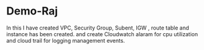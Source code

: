 # Demo-Raj
In this I  have created VPC, Security Group, Subent, IGW , route table and instance has been created.
and create Cloudwatch alaram for cpu utilization and cloud trail for logging management events.
